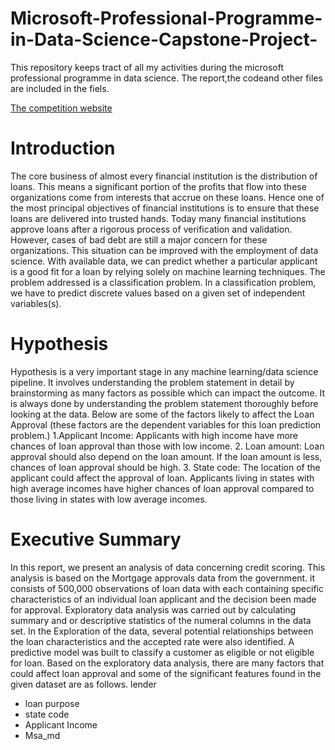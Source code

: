 # Microsoft-Professional-Programme-in-Data-Science-Capstone-Project-
This repository keeps tract of all my activities during the microsoft professional programme in data science.
The report,the codeand other files are included in the fiels.

[The competition website](https://www.datasciencecapstone.org/) 

# Introduction
The core business of almost every financial institution is the distribution of loans. This means
a significant portion of the profits that flow into these organizations come from interests that
accrue on these loans. Hence one of the most principal objectives of financial institutions is
to ensure that these loans are delivered into trusted hands.
Today many financial institutions approve loans after a rigorous process of verification and
validation. However, cases of bad debt are still a major concern for these organizations. This
situation can be improved with the employment of data science.
With available data, we can predict whether a particular applicant is a good fit for a loan
by relying solely on machine learning techniques. The problem addressed is a classification
problem. In a classification problem, we have to predict discrete values based on a given set
of independent variables(s).

# Hypothesis
Hypothesis is a very important stage in any machine learning/data science pipeline. It involves
understanding the problem statement in detail by brainstorming as many factors as possible
which can impact the outcome. It is always done by understanding the problem statement
thoroughly before looking at the data. Below are some of the factors likely to affect the Loan
Approval (these factors are the dependent variables for this loan prediction problem.)
1.Applicant Income: Applicants with high income have more chances of loan approval than
those with low income.
2. Loan amount: Loan approval should also depend on the loan amount. If the loan amount
is less, chances of loan approval should be high.
3. State code: The location of the applicant could affect the approval of loan. Applicants
living in states with high average incomes have higher chances of loan approval compared
to those living in states with low average incomes.

# Executive Summary
In this report, we present an analysis of data concerning credit scoring. This analysis is based
on the Mortgage approvals data from the government. it consists of 500,000 observations of
loan data with each containing specific characteristics of an individual loan applicant and the
decision been made for approval.
Exploratory data analysis was carried out by calculating summary and or descriptive
statistics of the numeral columns in the data set. In the Exploration of the data, several
potential relationships between the loan characteristics and the accepted rate were also
identified. A predictive model was built to classify a customer as eligible or not eligible for
loan. Based on the exploratory data analysis, there are many factors that could affect loan
approval and some of the significant features found in the given dataset are as follows.
lender
* loan purpose
* state code
* Applicant Income
* Msa_md




